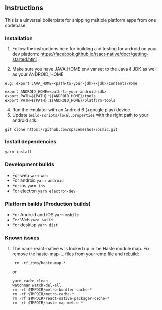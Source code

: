
## Instructions

  

This is a uinversal boilerplate for shipping multiple platform apps from one codebase.

  

### Installation

1. Follow the instructions here for building and testing for android on your dev platform: https://facebook.github.io/react-native/docs/getting-started.html

2. Make sure you have JAVA_HOME env var set to the Java 8 JDK as well as your ANDROID_HOME 
```
e.g: export JAVA_HOME=<path-to-your-jdk>/<jdk>/Contents/Home
```
```
export ANDROID_HOME=<path-to-your-android-sdk>
export PATH=${PATH}:${ANDROID_HOME}/tools
export PATH=${PATH}:${ANDROID_HOME}/platform-tools
```
4. Run the emulator with an Android 6 (+google play) device.
5. Update `build-scripts/local.properties` with the right path to your android sdk.
```
git clone https://github.com/spacemeshos/cosmic.git
```

### Install dependencies
```yarn install```

### Development builds
- For web
``` yarn web ```
- For android
```yarn android```
- For ios
```yarn ios```
- For electron
```yarn electron-dev```

### Platform builds (Production builds)
- For Android and iOS
```yarn mobile```
- For Web
```yarn build```
- For desktop
```yarn dist```

### Known issues
1. The name react-native was looked up in the Haste module map.
Fix: remove the haste-map-... files from your temp file and rebuild:		
	
	``` rm -rf /tmp/haste-map-*```
	
	or
	
	```
	yarn cache clean
	watchman watch-del-all
	rm -rf $TMPDIR/metro-bundler-cache-*
	rm -rf $TMPDIR/metro-cache-*
	rm -rf $TMPDIR/react-native-packager-cache-*
	rm -rf $TMPDIR/haste-map-metro-*
	```
